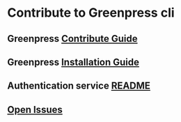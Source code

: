 # Contribute to Greenpress cli
## Greenpress [Contribute Guide](https://docs.greenpress.info/guide/contribute/getting-started.html)

## Greenpress [Installation Guide](https://docs.greenpress.info/guide/getting-started.html)

## Authentication service [README](./README.md)

## [Open Issues](https://github.com/greenpress/greenpress-cli/issues)
